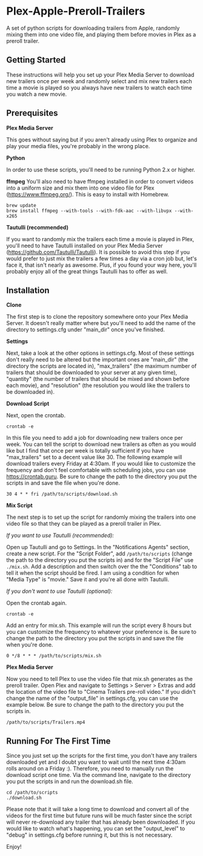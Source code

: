 # Plex-Apple-Preroll-Trailers

A set of python scripts for downloading trailers from Apple, randomly mixing them into one video file, and playing them before movies in Plex as a preroll trailer.

## Getting Started

These instructions will help you set up your Plex Media Server to download new trailers once per week and randomly select and mix new trailers each time a movie is played so you always have new trailers to watch each time you watch a new movie.

## Prerequisites

**Plex Media Server**

This goes without saying but if you aren't already using Plex to organize and play your media files, you're probably in the wrong place.

**Python**

In order to use these scripts, you'll need to be running Python 2.x or higher.

**ffmpeg**
You'll also need to have ffmpeg installed in order to convert videos into a uniform size and mix them into one video file for Plex (https://www.ffmpeg.org/). This is easy to install with Homebrew.

```
brew update
brew install ffmpeg --with-tools --with-fdk-aac --with-libvpx --with-x265
```

**Tautulli (recommended)**

If you want to randomly mix the trailers each time a movie is played in Plex, you'll need to have Tautulli installed on your Plex Media Server (https://github.com/Tautulli/Tautulli). It is possible to avoid this step if you would prefer to just mix the trailers a few times a day via a cron job but, let's face it, that isn't nearly as awesome. Plus, if you found your way here, you'll probably enjoy all of the great things Tautulli has to offer as well.

## Installation

**Clone**

The first step is to clone the repository somewhere onto your Plex Media Server. It doesn't really matter where but you'll need to add the name of the directory to settings.cfg under "main_dir" once you've finished.

**Settings**

Next, take a look at the other options in settings.cfg. Most of these settings don't really need to be altered but the important ones are "main_dir" (the directory the scripts are located in), "max_trailers" (the maximum number of trailers that should be downloaded to your server at any given time), "quantity" (the number of trailers that should be mixed and shown before each movie), and "resolution" (the resolution you would like the trailers to be downloaded in).

**Download Script**

Next, open the crontab.

```
crontab -e
```

In this file you need to add a job for downloading new trailers once per week. You can tell the script to download new trailers as often as you would like but I find that once per week is totally sufficient if you have "max_trailers" set to a decent value like 30. The following example will download trailers every Friday at 4:30am. If you would like to customize the frequency and don't feel comfortable with scheduling jobs, you can use https://crontab.guru. Be sure to change the path to the directory you put the scripts in and save the file when you're done.

```
30 4 * * fri /path/to/scripts/download.sh
```

**Mix Script**

The next step is to set up the script for randomly mixing the trailers into one video file so that they can be played as a preroll trailer in Plex.

*If you want to use Tautulli (recommended):*

Open up Tautulli and go to Settings. In the "Notifications Agents" section, create a new script. For the "Script Folder", add `/path/to/scripts` (change the path to the directory you put the scripts in) and for the "Script File" use `./mix.sh`. Add a description and then switch over the the "Conditions" tab to tell it when the script should be fired. I am using a condition for when "Media Type" is "movie." Save it and you're all done with Tautulli.

*If you don't want to use Tautulli (optional):*

Open the crontab again.

```
crontab -e
```

Add an entry for mix.sh. This example will run the script every 8 hours but you can customize the frequency to whatever your preference is. Be sure to change the path to the directory you put the scripts in and save the file when you're done.

```
0 */8 * * * /path/to/scripts/mix.sh
```

**Plex Media Server**

Now you need to tell Plex to use the video file that mix.sh generates as the preroll trailer. Open Plex and navigate to Settings > Server > Extras and add the location of the video file to "Cinema Trailers pre-roll video." If you didn't change the name of the "output_file" in settings.cfg, you can use the example below. Be sure to change the path to the directory you put the scripts in.

```
/path/to/scripts/Trailers.mp4
```

## Running For The First Time

Since you just set up the scripts for the first time, you don't have any trailers downloaded yet and I doubt you want to wait until the next time 4:30am rolls around on a Friday :). Therefore, you need to manually run the download script one time. Via the command line, navigate to the directory you put the scripts in and run the download.sh file.

```
cd /path/to/scripts
./download.sh
```

Please note that it will take a long time to download and convert all of the videos for the first time but future runs will be much faster since the script will never re-download any trailer that has already been downloaded. If you would like to watch what's happening, you can set the "output_level" to "debug" in settings.cfg before running it, but this is not necessary.

Enjoy!

